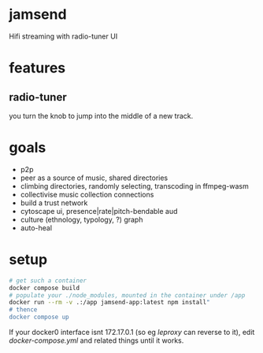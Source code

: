 # jamsend

Hifi streaming with radio-tuner UI

# features

## radio-tuner

you turn the knob to jump into the middle of a new track.

# goals

- p2p
- peer as a source of music, shared directories
- climbing directories, randomly selecting, transcoding in ffmpeg-wasm
- collectivise music collection connections
- build a trust network
- cytoscape ui, presence|rate|pitch-bendable aud
- culture (ethnology, typology, ?) graph
- auto-heal

# setup

```bash
# get such a container
docker compose build
# populate your ./node_modules, mounted in the container under /app
docker run --rm -v .:/app jamsend-app:latest npm install"
# thence
docker compose up
```

If your docker0 interface isnt 172.17.0.1 (so eg _leproxy_ can reverse to it), edit *docker-compose.yml* and related things until it works.
